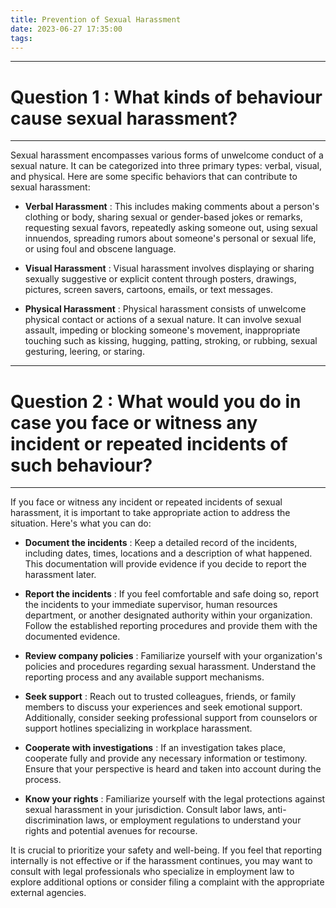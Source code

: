 ```yaml
---
title: Prevention of Sexual Harassment
date: 2023-06-27 17:35:00
tags:
---
```


***

# Question 1 : What kinds of behaviour cause sexual harassment?

***

Sexual harassment encompasses various forms of unwelcome conduct of a sexual nature. It can be categorized into three primary types: verbal, visual, and physical. Here are some specific behaviors that can contribute to sexual harassment:

- **Verbal Harassment** : This includes making comments about a person's clothing or body, sharing sexual or gender-based jokes or remarks, requesting sexual favors, repeatedly asking someone out, using sexual innuendos, spreading rumors about someone's personal or sexual life, or using foul and obscene language.

- **Visual Harassment** : Visual harassment involves displaying or sharing sexually suggestive or explicit content through posters, drawings, pictures, screen savers, cartoons, emails, or text messages.

- **Physical Harassment** : Physical harassment consists of unwelcome physical contact or actions of a sexual nature. It can involve sexual assault, impeding or blocking someone's movement, inappropriate touching such as kissing, hugging, patting, stroking, or rubbing, sexual gesturing, leering, or staring.

***

# Question 2 : What would you do in case you face or witness any incident or repeated incidents of such behaviour?

***


If you face or witness any incident or repeated incidents of sexual harassment, it is important to take appropriate action to address the situation. Here's what you can do:


- **Document the incidents** : Keep a detailed record of the incidents, including dates, times, locations and a description of what happened. This documentation will provide evidence if you decide to report the harassment later.

- **Report the incidents** : If you feel comfortable and safe doing so, report the incidents to your immediate supervisor, human resources department, or another designated authority within your organization. Follow the established reporting procedures and provide them with the documented evidence.


- **Review company policies** : Familiarize yourself with your organization's policies and procedures regarding sexual harassment. Understand the reporting process and any available support mechanisms.


- **Seek support** : Reach out to trusted colleagues, friends, or family members to discuss your experiences and seek emotional support. Additionally, consider seeking professional support from counselors or support hotlines specializing in workplace harassment.


- **Cooperate with investigations** : If an investigation takes place, cooperate fully and provide any necessary information or testimony. Ensure that your perspective is heard and taken into account during the process.


- **Know your rights** : Familiarize yourself with the legal protections against sexual harassment in your jurisdiction. Consult labor laws, anti-discrimination laws, or employment regulations to understand your rights and potential avenues for recourse.



It is crucial to prioritize your safety and well-being. If you feel that reporting internally is not effective or if the harassment continues, you may want to consult with legal professionals who specialize in employment law to explore additional options or consider filing a complaint with the appropriate external agencies.
